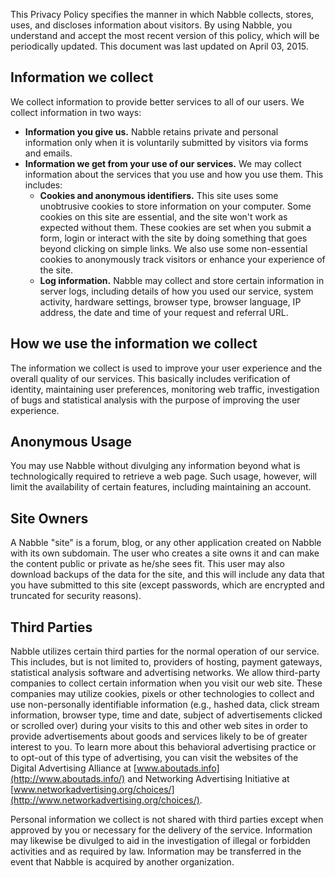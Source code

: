 This Privacy Policy specifies the manner in which Nabble collects, stores, uses, and discloses information about visitors. By using Nabble, you understand and accept the most recent version of this policy, which will be periodically updated. This document was last updated on April 03, 2015.

Information we collect
----------------------

We collect information to provide better services to all of our users. We collect information in two ways:

*   **Information you give us.** Nabble retains private and personal information only when it is voluntarily submitted by visitors via forms and emails.
*   **Information we get from your use of our services.** We may collect information about the services that you use and how you use them. This includes:
    *   **Cookies and anonymous identifiers.** This site uses some unobtrusive cookies to store information on your computer. Some cookies on this site are essential, and the site won't work as expected without them. These cookies are set when you submit a form, login or interact with the site by doing something that goes beyond clicking on simple links. We also use some non-essential cookies to anonymously track visitors or enhance your experience of the site.
    *   **Log information.** Nabble may collect and store certain information in server logs, including details of how you used our service, system activity, hardware settings, browser type, browser language, IP address, the date and time of your request and referral URL.

How we use the information we collect
-------------------------------------

The information we collect is used to improve your user experience and the overall quality of our services. This basically includes verification of identity, maintaining user preferences, monitoring web traffic, investigation of bugs and statistical analysis with the purpose of improving the user experience.

Anonymous Usage
---------------

You may use Nabble without divulging any information beyond what is technologically required to retrieve a web page. Such usage, however, will limit the availability of certain features, including maintaining an account.

Site Owners
-----------

A Nabble "site" is a forum, blog, or any other application created on Nabble with its own subdomain. The user who creates a site owns it and can make the content public or private as he/she sees fit. This user may also download backups of the data for the site, and this will include any data that you have submitted to this site (except passwords, which are encrypted and truncated for security reasons).

Third Parties
-------------

Nabble utilizes certain third parties for the normal operation of our service. This includes, but is not limited to, providers of hosting, payment gateways, statistical analysis software and advertising networks. We allow third-party companies to collect certain information when you visit our web site. These companies may utilize cookies, pixels or other technologies to collect and use non-personally identifiable information (e.g., hashed data, click stream information, browser type, time and date, subject of advertisements clicked or scrolled over) during your visits to this and other web sites in order to provide advertisements about goods and services likely to be of greater interest to you. To learn more about this behavioral advertising practice or to opt-out of this type of advertising, you can visit the websites of the Digital Advertising Alliance at [www.aboutads.info](http://www.aboutads.info/) and Networking Advertising Initiative at [www.networkadvertising.org/choices/](http://www.networkadvertising.org/choices/).

Personal information we collect is not shared with third parties except when approved by you or necessary for the delivery of the service. Information may likewise be divulged to aid in the investigation of illegal or forbidden activities and as required by law. Information may be transferred in the event that Nabble is acquired by another organization.